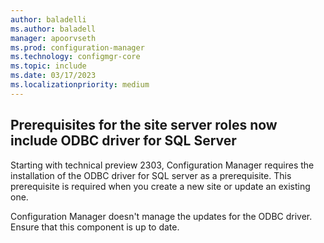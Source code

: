 ```yaml
---
author: baladelli
ms.author: baladell
manager: apoorvseth
ms.prod: configuration-manager
ms.technology: configmgr-core
ms.topic: include
ms.date: 03/17/2023
ms.localizationpriority: medium
---
```


## <a name="bkmk_SQlodbc"></a> Prerequisites for the site server roles now include ODBC driver for SQL Server

<!--9081772-->

Starting with technical preview 2303, Configuration Manager requires the installation of the ODBC driver for 
SQL server as a prerequisite. This prerequisite is required when you create a new site or update an existing one. 

Configuration Manager doesn't manage the updates for the ODBC driver. Ensure that this component is up to date.
